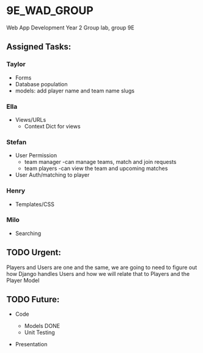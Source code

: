 # 9E_WAD_GROUP
Web App Development Year 2 Group lab, group 9E

## Assigned Tasks:

### Taylor
- Forms
- Database population
- models: add player name and team name slugs
### Ella
- Views/URLs
    - Context Dict for views

### Stefan
- User Permission
    - team manager -can manage teams, match and join requests
    - team players -can view the team and upcoming matches
- User Auth/matching to player
### Henry
- Templates/CSS
### Milo
- Searching
## TODO Urgent:
Players and Users are one and the same, we are going to need to figure out how Django handles Users and how we will relate that to Players and the Player Model
## TODO Future:
- Code
    - Models DONE
    - Unit Testing

- Presentation
